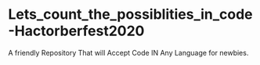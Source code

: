# Lets_count_the_possiblities_in_code-Hactorberfest2020
A friendly Repository That will Accept Code IN Any Language for newbies. 

